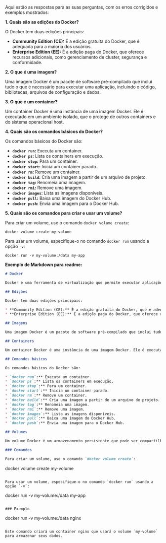 Aqui estão as respostas para as suas perguntas, com os erros corrigidos e exemplos mostrados:

**1. Quais são as edições do Docker?**

O Docker tem duas edições principais:

* **Community Edition (CE):** É a edição gratuita do Docker, que é adequada para a maioria dos usuários.
* **Enterprise Edition (EE):** É a edição paga do Docker, que oferece recursos adicionais, como gerenciamento de cluster, segurança e conformidade.

**2. O que é uma imagem?**

Uma imagem Docker é um pacote de software pré-compilado que inclui tudo o que é necessário para executar uma aplicação, incluindo o código, bibliotecas, arquivos de configuração e dados.

**3. O que é um container?**

Um container Docker é uma instância de uma imagem Docker. Ele é executado em um ambiente isolado, que o protege de outros containers e do sistema operacional host.

**4. Quais são os comandos básicos do Docker?**

Os comandos básicos do Docker são:

* **`docker run`:** Executa um container.
* **`docker ps`:** Lista os containers em execução.
* **`docker stop`:** Para um container.
* **`docker start`:** Inicia um container parado.
* **`docker rm`:** Remove um container.
* **`docker build`:** Cria uma imagem a partir de um arquivo de projeto.
* **`docker tag`:** Renomeia uma imagem.
* **`docker rmi`:** Remove uma imagem.
* **`docker images`:** Lista as imagens disponíveis.
* **`docker pull`:** Baixa uma imagem do Docker Hub.
* **`docker push`:** Envia uma imagem para o Docker Hub.

**5. Quais são os comandos para criar e usar um volume?**

Para criar um volume, use o comando `docker volume create`:

```
docker volume create my-volume
```

Para usar um volume, especifique-o no comando `docker run` usando a opção `-v`:

```
docker run -v my-volume:/data my-app
```

**Exemplo de Markdown para readme:**

```markdown
# Docker

Docker é uma ferramenta de virtualização que permite executar aplicações em containers isolados.

## Edições

Docker tem duas edições principais:

* **Community Edition (CE):** É a edição gratuita do Docker, que é adequada para a maioria dos usuários.
* **Enterprise Edition (EE):** É a edição paga do Docker, que oferece recursos adicionais, como gerenciamento de cluster, segurança e conformidade.

## Imagens

Uma imagem Docker é um pacote de software pré-compilado que inclui tudo o que é necessário para executar uma aplicação, incluindo o código, bibliotecas, arquivos de configuração e dados.

## Containers

Um container Docker é uma instância de uma imagem Docker. Ele é executado em um ambiente isolado, que o protege de outros containers e do sistema operacional host.

## Comandos básicos

Os comandos básicos do Docker são:

* `docker run`:** Executa um container.
* `docker ps`:** Lista os containers em execução.
* `docker stop`:** Para um container.
* `docker start`:** Inicia um container parado.
* `docker rm`:** Remove um container.
* `docker build`:** Cria uma imagem a partir de um arquivo de projeto.
* `docker tag`:** Renomeia uma imagem.
* `docker rmi`:** Remove uma imagem.
* `docker images`:** Lista as imagens disponíveis.
* `docker pull`:** Baixa uma imagem do Docker Hub.
* `docker push`:** Envia uma imagem para o Docker Hub.

## Volumes

Um volume Docker é um armazenamento persistente que pode ser compartilhado entre containers.

### Comandos

Para criar um volume, use o comando `docker volume create`:

```
docker volume create my-volume
```

Para usar um volume, especifique-o no comando `docker run` usando a opção `-v`:

```
docker run -v my-volume:/data my-app
```

### Exemplo

```
docker run -v my-volume:/data nginx
```

Este comando criará um container nginx que usará o volume `my-volume` para armazenar seus dados.
```
